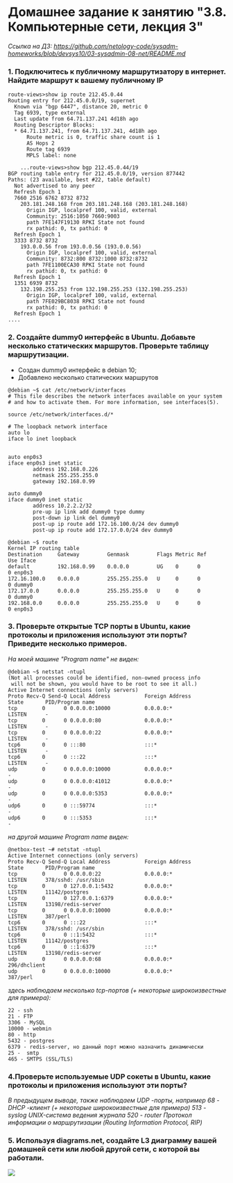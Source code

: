 # Домашнее задание к занятию "3.8. Компьютерные сети, лекция 3"

*Ссылка на ДЗ: https://github.com/netology-code/sysadm-homeworks/blob/devsys10/03-sysadmin-08-net/README.md*

### 1. Подключитесь к публичному маршрутизатору в интернет. Найдите маршрут к вашему публичному IP

````
route-views>show ip route 212.45.0.44
Routing entry for 212.45.0.0/19, supernet
  Known via "bgp 6447", distance 20, metric 0
  Tag 6939, type external
  Last update from 64.71.137.241 4d18h ago
  Routing Descriptor Blocks:
  * 64.71.137.241, from 64.71.137.241, 4d18h ago
      Route metric is 0, traffic share count is 1
      AS Hops 2
      Route tag 6939
      MPLS label: none
````

````
	...route-views>show bgp 212.45.0.44/19
BGP routing table entry for 212.45.0.0/19, version 877442
Paths: (23 available, best #22, table default)
  Not advertised to any peer
  Refresh Epoch 1
  7660 2516 6762 8732 8732
    203.181.248.168 from 203.181.248.168 (203.181.248.168)
      Origin IGP, localpref 100, valid, external
      Community: 2516:1050 7660:9003
      path 7FE147F19130 RPKI State not found
      rx pathid: 0, tx pathid: 0
  Refresh Epoch 1
  3333 8732 8732
    193.0.0.56 from 193.0.0.56 (193.0.0.56)
      Origin IGP, localpref 100, valid, external
      Community: 8732:800 8732:1000 8732:8732
      path 7FE1100ECA30 RPKI State not found
      rx pathid: 0, tx pathid: 0
  Refresh Epoch 1
  1351 6939 8732
    132.198.255.253 from 132.198.255.253 (132.198.255.253)
      Origin IGP, localpref 100, valid, external
      path 7FE029BC8038 RPKI State not found
      rx pathid: 0, tx pathid: 0
  Refresh Epoch 1
....
````

### 2. Создайте dummy0 интерфейс в Ubuntu. Добавьте несколько статических маршрутов. Проверьте таблицу маршрутизации.

* Создан dummy0 интерфейс в debian 10;
* Добавлено несколько статических маршрутов

```
@debian ~$ cat /etc/network/interfaces
# This file describes the network interfaces available on your system
# and how to activate them. For more information, see interfaces(5).

source /etc/network/interfaces.d/*

# The loopback network interface
auto lo
iface lo inet loopback


auto enp0s3
iface enp0s3 inet static
        address 192.168.0.226
        netmask 255.255.255.0
        gateway 192.168.0.99

auto dummy0
iface dummy0 inet static
        address 10.2.2.2/32
        pre-up ip link add dummy0 type dummy
        post-down ip link del dummy0
        post-up ip route add 172.16.100.0/24 dev dummy0
        post-up ip route add 172.17.0.0/24 dev dummy0
```

```
@debian ~$ route
Kernel IP routing table
Destination     Gateway         Genmask         Flags Metric Ref    Use Iface
default         192.168.0.99    0.0.0.0         UG    0      0        0 enp0s3
172.16.100.0    0.0.0.0         255.255.255.0   U     0      0        0 dummy0
172.17.0.0      0.0.0.0         255.255.255.0   U     0      0        0 dummy0
192.168.0.0     0.0.0.0         255.255.255.0   U     0      0        0 enp0s3
```

### 3. Проверьте открытые TCP порты в Ubuntu, какие протоколы и приложения используют эти порты? Приведите несколько примеров.

*На моей машине "Program name" не виден:*

````
@debian ~$ netstat -ntupl
(Not all processes could be identified, non-owned process info
 will not be shown, you would have to be root to see it all.)
Active Internet connections (only servers)
Proto Recv-Q Send-Q Local Address           Foreign Address         State       PID/Program name
tcp        0      0 0.0.0.0:10000           0.0.0.0:*               LISTEN      -
tcp        0      0 0.0.0.0:80              0.0.0.0:*               LISTEN      -
tcp        0      0 0.0.0.0:22              0.0.0.0:*               LISTEN      -
tcp6       0      0 :::80                   :::*                    LISTEN      -
tcp6       0      0 :::22                   :::*                    LISTEN      -
udp        0      0 0.0.0.0:10000           0.0.0.0:*                           -
udp        0      0 0.0.0.0:41012           0.0.0.0:*                           -
udp        0      0 0.0.0.0:5353            0.0.0.0:*                           -
udp6       0      0 :::59774                :::*                                -
udp6       0      0 :::5353                 :::*                                -
````

*на другой машине Program name виден:*

````
@netbox-test ~# netstat -ntupl
Active Internet connections (only servers)
Proto Recv-Q Send-Q Local Address           Foreign Address         State       PID/Program name
tcp        0      0 0.0.0.0:22              0.0.0.0:*               LISTEN      378/sshd: /usr/sbin
tcp        0      0 127.0.0.1:5432          0.0.0.0:*               LISTEN      11142/postgres
tcp        0      0 127.0.0.1:6379          0.0.0.0:*               LISTEN      13198/redis-server
tcp        0      0 0.0.0.0:10000           0.0.0.0:*               LISTEN      387/perl
tcp6       0      0 :::22                   :::*                    LISTEN      378/sshd: /usr/sbin
tcp6       0      0 ::1:5432                :::*                    LISTEN      11142/postgres
tcp6       0      0 ::1:6379                :::*                    LISTEN      13198/redis-server
udp        0      0 0.0.0.0:68              0.0.0.0:*                           296/dhclient
udp        0      0 0.0.0.0:10000           0.0.0.0:*                           387/perl
````

*здесь наблюдаем несколько tcp-портов (+ некоторые широкоизвестные для примера):*

```
22 - ssh 
21 - FTP
3306 - MySQL
10000 - webmin
80 - http 
5432 - postgres
6379 - redis-server, но данный порт можно назначить динамически
25 -  smtp
465 - SMTPS (SSL/TLS)
```

### 4.Проверьте используемые UDP сокеты в Ubuntu, какие протоколы и приложения используют эти порты?

*В предыдущем выводе, также наблюдаем UDP -порты,
например 68 - DHCP -клиент (+ некоторые широкоизвестные для примера)
513 - syslog  UNIX-система ведения журнала
520 - router Протокол информации о маршрутизации (Routing Information Protocol, RIP)*

### 5. Используя diagrams.net, создайте L3 диаграмму вашей домашней сети или любой другой сети, с которой вы работали.
![](2022-01-25_174305.png)